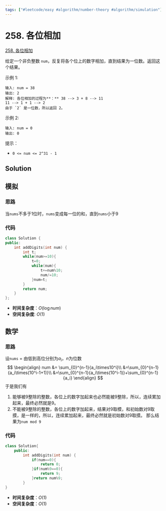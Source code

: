 ```yaml
---
tags: ["#leetcode/easy #algorithm/number-theory #algorithm/simulation"]
---
```

# 258. 各位相加
[258. 各位相加](https://leetcode-cn.com/problems/add-digits/)

给定一个非负整数 `num`，反复将各个位上的数字相加，直到结果为一位数。返回这个结果。

示例 1:
```
输入: num = 38
输出: 2 
解释: 各位相加的过程为**：** 38 --> 3 + 8 --> 11
11 --> 1 + 1 --> 2
由于 `2` 是一位数，所以返回 2。
```

示例 2:
```
输入: num = 0
输出: 0
```

提示：
-   `0 <= num <= 2^31 - 1`

## Solution
## 模拟
### 思路
当`nums`不多于1位时，`nums`变成每一位的和，直到`nums`小于9
### 代码
```C++
class Solution {
public:
    int addDigits(int num) {
        int t;
        while(num>=10){
            t=0;
            while(num){
                t+=num%10;
                num/=10;
            }num=t;
        }
        return num;
    }
};
```
- **时间复杂度**：$O(\log num)$
- **空间复杂度**: $O(1)$

## 数学
### 思路
设`nums` = 由低到高位分别为$a_i$，$n$为位数
$$
\begin{align}
num &= \sum_{0}^{n-1}{a_i\times10^i}\\
&=\sum_{0}^{n-1}{a_i\times(10^i-1+1)}\\
&=\sum_{0}^{n-1}{a_i\times(10^i-1)}+\sum_{0}^{n-1}{a_i}
\end{align}
$$
于是我们有
1.  能够被9整除的整数，各位上的数字加起来也必然能被9整除，所以，连续累加起来，最终必然就是9。
2.  不能被9整除的整数，各位上的数字加起来，结果对9取模，和初始数对9取摸，是一样的，所以，连续累加起来，最终必然就是初始数对9取摸。
那么结果为`num mod 9`
### 代码
```C++
class Solution{
	public:
		int addDigits(int num) {
			if(num==0){
				return 0;
			}if(num%9==0){
				return 9;
			}return num%9;
		}
}
```
- **时间复杂度**：$O(1)$
- **空间复杂度**：$O(1)$
